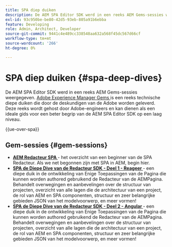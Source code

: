 ```yaml
---
title: SPA diep duiken
description: De AEM SPA Editor SDK werd in een reeks AEM Gems-sessies weergegeven. Deze reeks wordt gehost door Adobe engineers en kan dienen als een goede gids om een beter inzicht te krijgen in de AEM SPA Editor SDK op een laag niveau, gehost door Adobe engineers.
exl-id: 93c950be-be80-42d5-93eb-805a91b6ebba
feature: Developing
role: Admin, Architect, Developer
source-git-commit: 9441c4e489cc338548aa632a568f45dc567d66cf
workflow-type: tm+mt
source-wordcount: '266'
ht-degree: 0%

---
```


# SPA diep duiken {#spa-deep-dives}

De AEM SPA Editor SDK werd in een reeks AEM Gems-sessies weergegeven. [ Adobe Experience Manager Gems ](https://helpx.adobe.com/experience-manager/kt/eseminars/gems/aem-index.html) is een reeks technische diepe duiken die door de deskundigen van de Adobe worden geleverd. Deze reeks wordt gehost door Adobe-engineers en kan dienen als een ideale gids voor een beter begrip van de AEM SPA Editor SDK op een laag niveau.

{{ue-over-spa}}

## Gem-sessies {#gem-sessions}

* **[AEM Redacteur SPA ](https://experienceleague.adobe.com/en/docs/events/experience-manager-gems-recordings/gems2018/aem-spa-editor)** - het overzicht van een beginner van de SPA Redacteur. Als we net begonnen zijn met SPA in AEM, begin hier.
* **[SPA de Diepe Dive van de Redacteur SDK - Deel 1 - Reageer ](https://experienceleague.adobe.com/en/docs/events/experience-manager-gems-recordings/gems2018/spa-editor-sdk-deep-dive-react)** - een diepe duik in de ontwikkeling van Enige Toepassingen van de Pagina die kunnen worden authored gebruikend de Redacteur van de AEMPagina. Behandelt overwegingen en aanbevelingen over de structuur van projecten, overzicht van alle lagen die de architectuur van een project, de rol van AEM en SPA componenten, structuur en zeer belangrijke gebieden JSON van het modelvoorwerp, en meer vormen!
* **[SPA de Diepe Dive van de Redacteur SDK - Deel 2 - Angular ](https://experienceleague.adobe.com/en/docs/events/experience-manager-gems-recordings/gems2018/spa-editor-sdk-deep-dive-angular)** - een diepe duik in de ontwikkeling van Enige Toepassingen van de Pagina die kunnen worden authored gebruikend de Redacteur van de AEMPagina. Behandelt overwegingen en aanbevelingen over de structuur van projecten, overzicht van alle lagen die de architectuur van een project, de rol van AEM en SPA componenten, structuur en zeer belangrijke gebieden JSON van het modelvoorwerp, en meer vormen!
